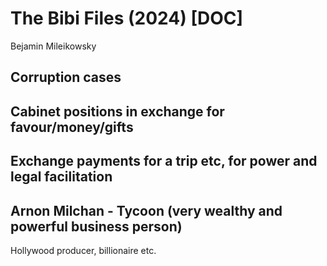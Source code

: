 # The Bibi Files (2024) [DOC]

Bejamin Mileikowsky

## Corruption cases

## Cabinet positions in exchange for favour/money/gifts

## Exchange payments for a trip etc, for power and legal facilitation

## Arnon Milchan - Tycoon (very wealthy and powerful business person)

Hollywood producer, billionaire etc.
